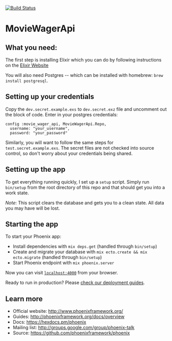 [![Build Status](https://travis-ci.org/joekain/bmark.svg?branch=master)](https://travis-ci.org/joekain/bmark)

# MovieWagerApi

## What you need:

The first step is installing Elixir which you can do by following instructions on the [Elixir Website](http://elixir-lang.org/install.html)

You will also need Postgres -- which can be installed with homebrew: `brew install postgresql`.

## Setting up your credentials

Copy the `dev.secret.example.exs` to `dev.secret.exz` file and uncomment out the block of code.
Enter in your postgres credentials:

```
config :movie_wager_api, MovieWagerApi.Repo,
  username: "your_username",
  password: "your_password"
```

Similarly, you will want to follow the same steps for `test.secret.example.exs`.
The secret files are not checked into source control, so don't worry about your credentials being shared.

## Setting up the app
To get everything running quickly, I set up a `setup` script.
Simply run `bin/setup` from the root directory of this repo and that should get you into a work state.

*Note*: This script clears the database and gets you to a clean state.
All data you may have will be lost.


## Starting the app
To start your Phoenix app:

  * Install dependencies with `mix deps.get` (handled through `bin/setup`)
  * Create and migrate your database with `mix ecto.create && mix ecto.migrate` (handled through `bin/setup`)
  * Start Phoenix endpoint with `mix phoenix.server`

Now you can visit [`localhost:4000`](http://localhost:4000) from your browser.

Ready to run in production? Please [check our deployment guides](http://www.phoenixframework.org/docs/deployment).

## Learn more

  * Official website: http://www.phoenixframework.org/
  * Guides: http://phoenixframework.org/docs/overview
  * Docs: https://hexdocs.pm/phoenix
  * Mailing list: http://groups.google.com/group/phoenix-talk
  * Source: https://github.com/phoenixframework/phoenix
